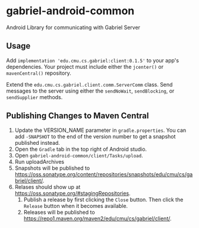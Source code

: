 # gabriel-android-common

Android Library for communicating with Gabriel Server

## Usage

Add `implementation 'edu.cmu.cs.gabriel:client:0.1.5'` to your app's dependencies. 
Your project must include either the `jcenter()` or `mavenCentral()` repository. 

Extend the `edu.cmu.cs.gabriel.client.comm.ServerComm` class.
Send messages to the server using either the `sendNoWait`, `sendBlocking`, or 
`sendSupplier` methods.

## Publishing Changes to Maven Central

1. Update the VERSION_NAME parameter in `gradle.properties`. You can add
   `-SNAPSHOT` to the end of the version number to get a snapshot published
   instead.
2. Open the `Gradle` tab in the top right of Android studio.
3. Open `gabriel-android-common/client/Tasks/upload`.
4. Run uploadArchives
5. Snapshots will be published to
   https://oss.sonatype.org/content/repositories/snapshots/edu/cmu/cs/gabriel/client/.
6. Relases should show up at https://oss.sonatype.org/#stagingRepositories.
   1. Publish a release by first clicking the `Close` button. Then click the
      `Release` button when it becomes available.
   2. Releases will be published to https://repo1.maven.org/maven2/edu/cmu/cs/gabriel/client/.
